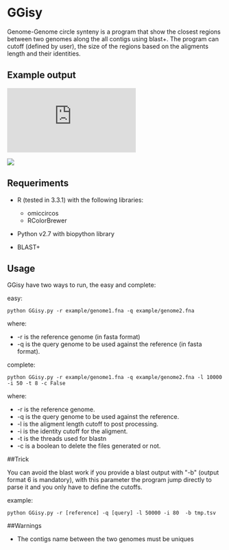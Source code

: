 # GGisy
Genome-Genome circle synteny is a program that show the closest regions between two genomes along the all contigs using blast+. The program can cutoff (defined by user), the size of the regions based on the aligments length and their identities.

## Example output

![Alt](https://raw.githubusercontent.com/Sanrrone/GGisy/master/example/synteny.pdf)

<img src="https://raw.githubusercontent.com/Sanrrone/GGisy/master/example/synteny.pdf">

## Requeriments

* R (tested in 3.3.1) with the following libraries:
	* omiccircos
	* RColorBrewer

* Python v2.7 with biopython library
* BLAST+

## Usage

GGisy have two ways to run, the easy and complete:

easy:

	python GGisy.py -r example/genome1.fna -q example/genome2.fna
	
where:

* -r is the reference genome (in fasta format)
* -q is the query genome to be used against the reference (in fasta format).

complete:

	python GGisy.py -r example/genome1.fna -q example/genome2.fna -l 10000 -i 50 -t 8 -c False
	
where:

* -r is the reference genome.
* -q is the query genome to be used against the reference.
* -l is the aligment length cutoff to post processing.
* -i is the identity cutoff for the aligment.
* -t is the threads used for blastn
* -c is a boolean to delete the files generated or not.

##Trick

You can avoid the blast work if you provide a blast output with "-b" (output format 6 is mandatory), with this parameter the program jump directly to parse it and you only have to define the cutoffs.

example:
	
	python GGisy.py -r [reference] -q [query] -l 50000 -i 80  -b tmp.tsv
	
##Warnings

* The contigs name between the two genomes must be uniques 